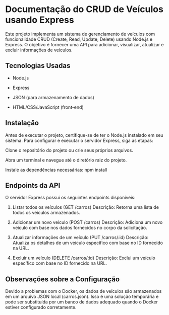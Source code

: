 # Documentação do CRUD de Veículos usando Express
Este projeto implementa um sistema de gerenciamento de veículos com funcionalidade CRUD (Create, Read, Update, Delete) usando Node.js e Express. O objetivo é fornecer uma API para adicionar, visualizar, atualizar e excluir informações de veículos.

## Tecnologias Usadas
- Node.js
+ Express
- JSON (para armazenamento de dados)
+ HTML/CSS/JavaScript (front-end)

## Instalação
Antes de executar o projeto, certifique-se de ter o Node.js instalado em seu sistema. Para configurar e executar o servidor Express, siga as etapas:

Clone o repositório do projeto ou crie seus próprios arquivos.

Abra um terminal e navegue até o diretório raiz do projeto.

Instale as dependências necessárias: npm install

## Endpoints da API
O servidor Express possui os seguintes endpoints disponíveis:

1. Listar todos os veículos (GET /carros)
Descrição: Retorna uma lista de todos os veículos armazenados.

2. Adicionar um novo veículo (POST /carros)
Descrição: Adiciona um novo veículo com base nos dados fornecidos no corpo da solicitação.

3. Atualizar informações de um veículo (PUT /carros/:id)
Descrição: Atualiza os detalhes de um veículo específico com base no ID fornecido na URL.

4. Excluir um veículo (DELETE /carros/:id)
Descrição: Exclui um veículo específico com base no ID fornecido na URL.

## Observações sobre a Configuração
Devido a problemas com o Docker, os dados de veículos são armazenados em um arquivo JSON local (carros.json). Isso é uma solução temporária e pode ser substituída por um banco de dados adequado quando o Docker estiver configurado corretamente.
